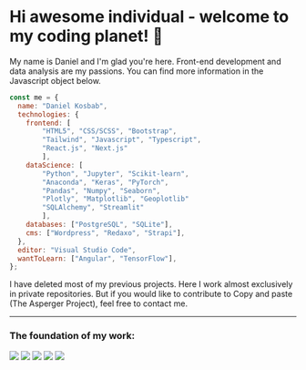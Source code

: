 # Hi awesome individual - welcome to my coding planet! 👋

My name is Daniel and I'm glad you're here. Front-end development and data analysis are my passions. You can find more information in the Javascript object below.

```javascript
const me = {
  name: "Daniel Kosbab",
  technologies: {
    frontend: [
        "HTML5", "CSS/SCSS", "Bootstrap",
        "Tailwind", "Javascript", "Typescript",
        "React.js", "Next.js"
        ],
    dataScience: [
        "Python", "Jupyter", "Scikit-learn",
        "Anaconda", "Keras", "PyTorch",
        "Pandas", "Numpy", "Seaborn",
        "Plotly", "Matplotlib", "Geoplotlib"
        "SQLAlchemy", "Streamlit"
        ],
    databases: ["PostgreSQL", "SQLite"],
    cms: ["Wordpress", "Redaxo", "Strapi"],
  },
  editor: "Visual Studio Code",
  wantToLearn: ["Angular", "TensorFlow"],
};
```

I have deleted most of my previous projects. Here I work almost exclusively in private repositories. But if you would like to contribute to Copy and paste (The Asperger Project), feel free to contact me.

---

### The foundation of my work:

<p>
<img src="https://img.shields.io/badge/Apple%20laptop-333333?style=for-the-badge&logo=apple&logoColor=white" />
<img src="https://img.shields.io/badge/VSCode-0078D4?style=for-the-badge&logo=visual%20studio%20code&logoColor=white" />
<img src="https://img.shields.io/badge/conda-342B029.svg?&style=for-the-badge&logo=anaconda&logoColor=white" />
<img src="https://img.shields.io/badge/Vercel-000000?style=for-the-badge&logo=vercel&logoColor=white" />
<img src="https://img.shields.io/badge/Heroku-430098?style=for-the-badge&logo=heroku&logoColor=white" />
</p>
